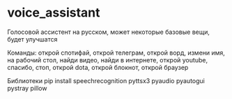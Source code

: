 # voice_assistant
Голосовой ассистент на русском, может некоторые базовые вещи, будет улучшатся

Команды:
открой спотифай,
открой телеграм,
открой ворд,
измени имя,
на рабочий стол,
найди видео,
найди в интернете,
открой youtube,
спасибо,
стоп,
открой dota,
открой блокнот,
открой браузер

Библиотеки
pip install speechrecognition pyttsx3 pyaudio pyautogui pystray pillow
